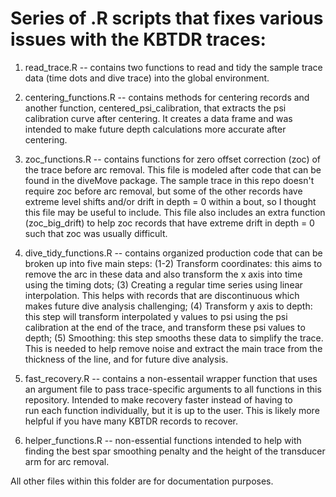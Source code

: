 # Series of .R scripts that fixes various issues with the KBTDR traces:

 1. read_trace.R 	-- contains two functions to read and tidy the sample trace data (time dots and dive trace) into the 
			   global environment. 

 2. centering_functions.R -- contains methods for centering records and another function, centered_psi_calibration, that 
			   extracts the psi calibration curve after centering. It creates a data frame and was intended 
			   to make future depth calculations more accurate after centering. 

 3. zoc_functions.R -- contains functions for zero offset correction (zoc) of the trace before arc removal. This 
		         file is modeled after code that can be found in the diveMove package. The sample trace
			   in this repo doesn't require zoc before arc removal, but some of the other records have
			   extreme level shifts and/or drift in depth = 0 within a bout, so I thought this file may be 
			   useful to include. This file also includes an extra function (zoc_big_drift) to help zoc 
			   records that have extreme drift in depth = 0 such that zoc was usually difficult. 

 4. dive_tidy_functions.R -- contains organized production code that can be broken up into five main steps: (1-2) 
        Transform coordinates: this aims to remove the arc in these data and also transform the x axis into time
	  using the timing dots; (3) Creating a regular time series using linear interpolation. This helps with 
	  records that are discontinuous which makes future dive analysis challenging; (4) Transform y axis to depth: 
        this step will transform interpolated y values to psi using the psi calibration at the end of the trace, 
	  and transform these psi values to depth; (5) Smoothing: this step smooths these data to simplify the trace. 
        This is needed to help remove noise and extract the main trace from the thickness of the line, and for 
 	  future dive analysis. 

  5. fast_recovery.R  -- contains a non-essentail wrapper function that uses an argument file to pass trace-specific 
			   arguments to all functions in this repository. Intended to make recovery faster instead of having to  
			   run each function individually, but it is up to the user. This is likely more helpful if you have
			   many KBTDR records to recover. 

  6. helper_functions.R -- non-essential functions intended to help with finding the best spar smoothing penalty and 
		         the height of the transducer arm for arc removal. 

			  

All other files within this folder are for documentation purposes. 
